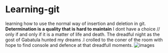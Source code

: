 # Learning-git
learning how to use the normal way of insertion and deletion in git.
**Determination is a quality that is hard to maintain** 
I dont have a choice // only if and only if it is a matter of life and death.
The dreadful night as the gost of Gabatula hunted my dreams .I crolled to the coner of the room with hope to find console and defence at that dreadfull moments.
![images](https://user-images.githubusercontent.com/111437748/210212247-47e92608-91c2-46eb-9adf-443f2cafc702.png)
